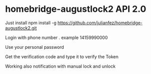 # homebridge-augustlock2 API 2.0

Just install npm install -g https://github.com/julianfez/homebridge-augustlock2.git

Login with phone number . example 14159990000

Use your personal password 

Get the verification code and type it to verify the Token

Working also notification with manual lock and unlock 
